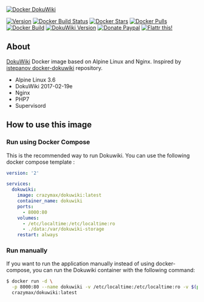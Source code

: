 [![Docker DokuWiki](https://raw.githubusercontent.com/crazy-max/docker-dokuwiki/master/res/dokuwiki_docker.png)](https://github.com/crazy-max/docker-dokuwiki)

[![Version](https://images.microbadger.com/badges/version/crazymax/dokuwiki.svg?style=flat-square)](https://microbadger.com/images/crazymax/dokuwiki) [![Docker Build Status](https://img.shields.io/docker/build/crazymax/dokuwiki.svg?style=flat-square)](https://hub.docker.com/r/crazymax/dokuwiki/) [![Docker Stars](https://img.shields.io/docker/stars/crazymax/dokuwiki.svg?style=flat-square)](https://hub.docker.com/r/crazymax/dokuwiki/) [![Docker Pulls](https://img.shields.io/docker/pulls/crazymax/dokuwiki.svg?style=flat-square)](https://hub.docker.com/r/crazymax/dokuwiki/) [![Docker Build](https://img.shields.io/docker/automated/crazymax/dokuwiki.svg?style=flat-square)](https://hub.docker.com/r/crazymax/dokuwiki/) [![DokuWiki Version](https://img.shields.io/badge/dokuwiki-2017--02--19e-yellow.svg?style=flat-square)](https://www.dokuwiki.org/releasenames) [![Donate Paypal](https://img.shields.io/badge/donate-paypal-blue.svg?style=flat-square)](https://www.paypal.com/cgi-bin/webscr?cmd=_s-xclick&hosted_button_id=USUQWRGP52U7N) [![Flattr this!](https://img.shields.io/badge/flattr-this-green.svg?style=flat-square)](https://flattr.com/submit/auto?user_id=crazymax&url=https://github.com/crazy-max/docker-dokuwiki)

## About

[DokuWiki](https://www.dokuwiki.org/dokuwiki) Docker image based on Alpine Linux and Nginx. Inspired by [istepanov docker-dokuwiki](https://github.com/istepanov/docker-dokuwiki) repository.

* Alpine Linux 3.6
* DokuWiki 2017-02-19e
* Nginx
* PHP7
* Supervisord

## How to use this image

### Run using Docker Compose

This is the recommended way to run Dokuwiki. You can use the following docker compose template :

```yaml
version: '2'

services:
  dokuwiki:
    image: crazymax/dokuwiki:latest
    container_name: dokuwiki
    ports:
      - 8000:80
    volumes:
      - /etc/localtime:/etc/localtime:ro
      - ./data:/var/dokuwiki-storage
    restart: always

```

### Run manually

If you want to run the application manually instead of using docker-compose, you can run the Dokuwiki container with the following command:

```bash
$ docker run -d \
  -p 8000:80 --name dokuwiki -v /etc/localtime:/etc/localtime:ro -v $(pwd)/data:/var/dokuwiki-storage \
  crazymax/dokuwiki:latest
```
